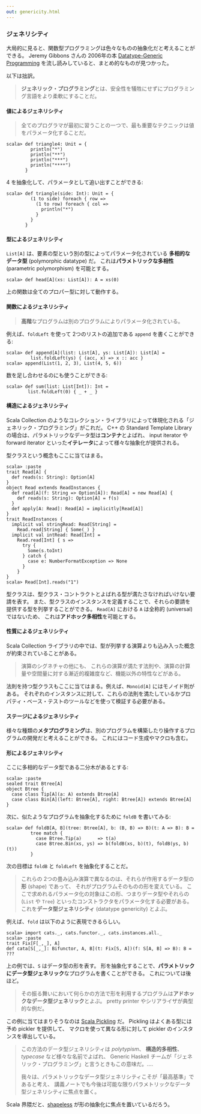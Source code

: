```yaml
---
out: genericity.html
---
```


  [Gibbons2006]: http://www.cs.ox.ac.uk/jeremy.gibbons/publications/dgp.pdf
  [Pickling]: https://github.com/scala/pickling
  [shapeless]: https://github.com/milessabin/shapeless
  [scodec]: https://github.com/scodec/scodec

### ジェネリシティ

大局的に見ると、関数型プログラミングは色々なものの抽象化だと考えることができる。
Jeremy Gibbons さんの 2006年の本
[Datatype-Generic Programming][Gibbons2006]
を流し読みしていると、まとめ的なものが見つかった。

以下は拙訳。

> **ジェネリック・プログラミング**とは、安全性を犠牲にせずにプログラミング言語をより柔軟にすることだ。

#### 値によるジェネリシティ

> 全てのプログラマが最初に習うことの一つで、最も重要なテクニックは値をパラメータ化することだ。

```console:new
scala> def triangle4: Unit = {
         println("*")
         println("**")
         println("***")
         println("****")
       }
```

4 を抽象化して、パラメータとして追い出すことができる:

```console
scala> def triangle(side: Int): Unit = {
         (1 to side) foreach { row =>
           (1 to row) foreach { col =>
             println("*")
           }
         }
       }
```

#### 型によるジェネリシティ

`List[A]` は、要素の型という別の型によってパラメータ化されている
**多相的なデータ型** (polymorphic datatype) だ。
これは**パラメトリックな多相性** (parametric polymorphism) を可能とする。

```console
scala> def head[A](xs: List[A]): A = xs(0)
```

上の関数は全てのプロパー型に対して動作する。

#### 関数によるジェネリシティ

> **高階**なプログラムは別のプログラムによりパラメータ化されている。

例えば、`foldLeft` を使って 2つのリストの追加である `append` を書くことができる:

```console
scala> def append[A](list: List[A], ys: List[A]): List[A] =
         list.foldLeft(ys) { (acc, x) => x :: acc }
scala> append(List(1, 2, 3), List(4, 5, 6))
```

数を足し合わせるのにも使うことができる:

```console
scala> def sum(list: List[Int]): Int =
        list.foldLeft(0) { _ + _ }
```

#### 構造によるジェネリシティ

Scala Collection のようなコレクション・ライブラリによって体現化される「ジェネリック・プログラミング」がこれだ。
C++ の Standard Template Library の場合は、パラメトリックなデータ型は**コンテナ**とよばれ、
input iterator や forward iterator といった**イテレータ**によって様々な抽象化が提供される。

型クラスという概念もここに当てはまる。

```console
scala> :paste
trait Read[A] {
  def reads(s: String): Option[A]
}
object Read extends ReadInstances {
  def read[A](f: String => Option[A]): Read[A] = new Read[A] {
    def reads(s: String): Option[A] = f(s)
  }
  def apply[A: Read]: Read[A] = implicitly[Read[A]]
}
trait ReadInstances {
  implicit val stringRead: Read[String] =
    Read.read[String] { Some(_) }
  implicit val intRead: Read[Int] =
    Read.read[Int] { s =>
      try {
        Some(s.toInt)
      } catch {
        case e: NumberFormatException => None
      }
    }
}
scala> Read[Int].reads("1")
```

型クラスは、型クラス・コントラクトとよばれる型が満たさなければいけない要請を表す。
また、型クラスのインスタンスを定義することで、それらの要請を提供する型を列挙することができる。
`Read[A]` における `A` は全称的 (universal) ではないため、
これは**アドホック多相性**を可能とする。

#### 性質によるジェネリシティ

Scala Collection ライブラリの中では、型が列挙する演算よりも込み入った概念が約束されていることがある。

> 演算のシグネチャの他にも、
> これらの演算が満たす法則や、演算の計算量や空間量に対する漸近的複雑度など、機能以外の特性などがある。

法則を持つ型クラスもここに当てはまる。例えば、`Monoid[A]` にはモノイド則がある。
それぞれのインスタンスに対して、これらの法則を満たしているかプロパティ・ベース・テストのツールなどを使って検証する必要がある。

#### ステージによるジェネリシティ

様々な種類の**メタプログラミング**は、別のプログラムを構築したり操作するプログラムの開発だと考えることができる。
これにはコード生成やマクロも含む。

#### 形によるジェネリシティ

ここに多相的なデータ型である二分木があるとする:

```console
scala> :paste
sealed trait Btree[A]
object Btree {
  case class Tip[A](a: A) extends Btree[A]
  case class Bin[A](left: Btree[A], right: Btree[A]) extends Btree[A]
}
```

次に、似たようなプログラムを抽象化するために `foldB` を書いてみる:

```console
scala> def foldB[A, B](tree: Btree[A], b: (B, B) => B)(t: A => B): B =
         tree match {
           case Btree.Tip(a)      => t(a)
           case Btree.Bin(xs, ys) => b(foldB(xs, b)(t), foldB(ys, b)(t))
         }
```

次の目標は `foldB` と `foldLeft` を抽象化することだ。

> これらの 2つの畳み込み演算で異なるのは、それらが作用するデータ型の**形** (shape) であって、
> それがプログラムそのものの形を変えている。
> ここで求めれるパラメータ化の対象はこの形、つまりデータ型やそれらの (`List` や `Tree`)
> といったコンストラクタをパラメータ化する必要がある。
> これを**データ型ジェネリシティ** (datatype genericity) とよぶ。

例えば、`fold` は以下のように表現できるらしい。

```console
scala> import cats._, cats.functor._, cats.instances.all._
scala> :paste
trait Fix[F[_,_], A]
def cata[S[_,_]: Bifunctor, A, B](t: Fix[S, A])(f: S[A, B] => B): B = ???
```

上の例では、`S` はデータ型の形を表す。
形を抽象化することで、**パラメトリックにデータ型ジェネリック**なプログラムを書くことができる。
これについては後ほど。

> その振る舞いにおいて何らかの方法で形を利用するプログラムは**アドホックなデータ型ジェネリック**とよぶ。
> pretty printer やシリアライザが典型的な例だ。

この例に当てはまりそうなのは [Scala Pickling][Pickling] だ。
Pickling はよくある型には予め pickler を提供して、
マクロを使って異なる形に対して pickler のインスタンスを導出している。

> この方法のデータ型ジェネリシティは *polytypism*、
> **構造的多相性**、*typecase* など様々な名前でよばれ、
> Generic Haskell チームが「ジェネリック・プログラミング」と言うときもこの意味だ。....
>
> 我々は、パラメトリックなデータ型ジェネリシティこそが「最高基準」であると考え、
> 講義ノートでも今後は可能な限りパラメトリックなデータ型ジェネリシティに焦点を置く。

Scala 界隈だと、[shapeless][shapeless] が形の抽象化に焦点を置いているだろう。
